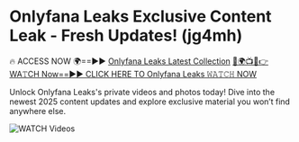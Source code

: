 # Onlyfana Leaks Exclusive Content Leak - Fresh Updates! (jg4mh)

🔥 ACCESS NOW 🌍==►► <a href="https://tinyurl.com/3fjeunct" rel="nofollow">Onlyfana Leaks Latest Collection</a></h3>
[🔴🌍📺📱👉WA𝚃CH Now==►► CLICK HERE TO Onlyfana Leaks 𝚆𝙰𝚃𝙲𝙷 NOW](https://tinyurl.com/3fjeunct)

Unlock Onlyfana Leaks's private videos and photos today! Dive into the newest 2025 content updates and explore exclusive material you won’t find anywhere else.


<a href="https://tinyurl.com/3fjeunct" rel="nofollow" data-target="animated-image.originalLink"><img src="https://camo.githubusercontent.com/8a4f000d20f83aca3bf7ec5f350d767afa0574a8a352519fd8cfa583a6f93a33/68747470733a2f2f692e696d6775722e636f6d2f644a486b345a712e676966" alt="WATCH Videos" data-canonical-src="https://i.imgur.com/dJHk4Zq.gif" style="max-width: 100%; display: inline-block;" data-target="animated-image.originalImage"></a>
